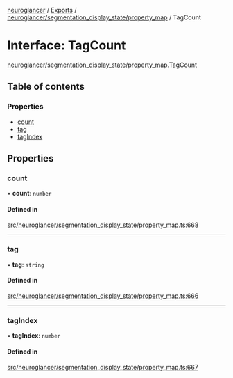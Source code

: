 [neuroglancer](../README.md) / [Exports](../modules.md) / [neuroglancer/segmentation\_display\_state/property\_map](../modules/neuroglancer_segmentation_display_state_property_map.md) / TagCount

# Interface: TagCount

[neuroglancer/segmentation_display_state/property_map](../modules/neuroglancer_segmentation_display_state_property_map.md).TagCount

## Table of contents

### Properties

- [count](neuroglancer_segmentation_display_state_property_map.TagCount.md#count)
- [tag](neuroglancer_segmentation_display_state_property_map.TagCount.md#tag)
- [tagIndex](neuroglancer_segmentation_display_state_property_map.TagCount.md#tagindex)

## Properties

### count

• **count**: `number`

#### Defined in

[src/neuroglancer/segmentation_display_state/property_map.ts:668](https://github.com/ActiveBrainAtlas2/neuroglancer/blob/91617476/src/neuroglancer/segmentation_display_state/property_map.ts#L668)

___

### tag

• **tag**: `string`

#### Defined in

[src/neuroglancer/segmentation_display_state/property_map.ts:666](https://github.com/ActiveBrainAtlas2/neuroglancer/blob/91617476/src/neuroglancer/segmentation_display_state/property_map.ts#L666)

___

### tagIndex

• **tagIndex**: `number`

#### Defined in

[src/neuroglancer/segmentation_display_state/property_map.ts:667](https://github.com/ActiveBrainAtlas2/neuroglancer/blob/91617476/src/neuroglancer/segmentation_display_state/property_map.ts#L667)
